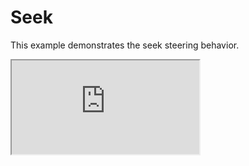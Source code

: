 # Seek


This example demonstrates the seek steering behavior.

<iframe src="https://storage.googleapis.com/beet-examples/seek/index.html"></iframe>